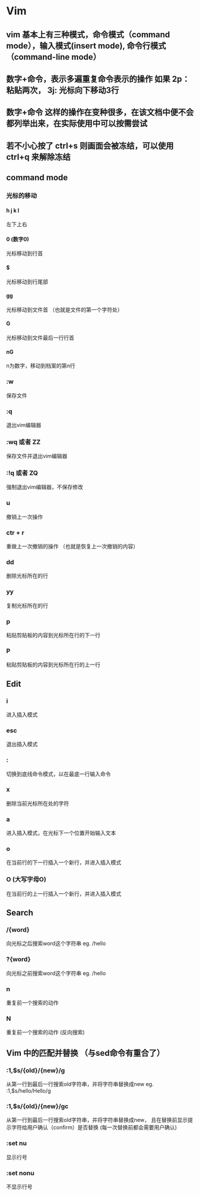 # Vim
## vim 基本上有三种模式，命令模式（command mode），输入模式(insert mode), 命令行模式（command-line mode）
## 数字+命令，表示多遍重复命令表示的操作 如果 2p：粘贴两次， 3j: 光标向下移动3行
## 数字+命令 这样的操作在变种很多，在该文档中便不会都列举出来，在实际使用中可以按需尝试
## 若不小心按了 ctrl+s 则画面会被冻结，可以使用 ctrl+q 来解除冻结


## command mode

### 光标的移动
#### h j k l 

左下上右

#### 0 (数字0)
光标移动到行首

#### $
光标移动到行尾部

#### gg
光标移动到文件首 （也就是文件的第一个字符处）

#### G
光标移动到文件最后一行行首

#### nG 
n为数字，移动到档案的第n行

### :w 
保存文件

### :q 
退出vim编辑器

### :wq 或者 ZZ
保存文件并退出vim编辑器

### :!q 或者 ZQ
强制退出vim编辑器，不保存修改

### u
撤销上一次操作

### ctr + r
重做上一次撤销的操作 （也就是恢复上一次撤销的内容）

### dd
删除光标所在的行

### yy
复制光标所在的行

### p
粘贴剪贴板的内容到光标所在行的下一行

### P
粘贴剪贴板的内容到光标所在行的上一行

## Edit 
### i 
进入插入模式

### esc 
退出插入模式

### :
切换到底线命令模式，以在最底一行输入命令

### x
删除当前光标所在处的字符

### a
进入插入模式，在光标下一个位置开始输入文本

### o
在当前行的下一行插入一个新行，并进入插入模式

### O (大写字母O)
在当前行的上一行插入一个新行，并进入插入模式

## Search
### /{word}
向光标之后搜索word这个字符串
eg. 
/hello

### ?{word}
向光标之前搜索word这个字符串
eg.
/hello

### n
重复前一个搜索的动作

### N
重复前一个搜索的动作 (反向搜索)

## Vim 中的匹配并替换 （与sed命令有重合了）
### :1,$s/{old}/{new}/g
从第一行到最后一行搜索old字符串，并将字符串替换成new
eg.
:1,$s/hello/Hello/g

### :1,$s/{old}/{new}/gc
从第一行到最后一行搜索old字符串，并将字符串替换成new，
且在替换前显示提示字符给用户确认（confirm）是否替换 (每一次替换前都会需要用户确认)

### :set nu
显示行号

### :set nonu
不显示行号




